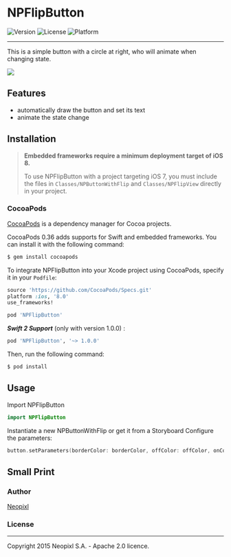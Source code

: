 # NPFlipButton
![Version](https://img.shields.io/cocoapods/v/NPFlipButton.svg?style=flat)
![License](https://img.shields.io/cocoapods/l/NPFlipButton.svg?style=flat)
![Platform](https://img.shields.io/cocoapods/p/NPFlipButton.svg?style=flat)
***

This is a simple button with a circle at right, who will animate when changing state.

<img src = "https://github.com/neopixl/NPFlipButton/blob/master/Documentation/npflipbutton.gif?raw=true" />


## Features

- automatically draw the button and set its text
- animate the state change

## Installation

> **Embedded frameworks require a minimum deployment target of iOS 8.**
>
> To use NPFlipButton with a project targeting iOS 7, you must include the files in `Classes/NPButtonWithFlip` and `Classes/NPFlipView` directly in your project.
>

### CocoaPods

[CocoaPods](http://cocoapods.org) is a dependency manager for Cocoa projects.

CocoaPods 0.36 adds supports for Swift and embedded frameworks. You can install it with the following command:

```bash
$ gem install cocoapods
```

To integrate NPFlipButton into your Xcode project using CocoaPods, specify it in your `Podfile`:

```ruby
source 'https://github.com/CocoaPods/Specs.git'
platform :ios, '8.0'
use_frameworks!

pod 'NPFlipButton'
```

***Swift 2 Support*** (only with version 1.0.0) :

```ruby
pod 'NPFlipButton', '~> 1.0.0'
```


Then, run the following command:

```bash
$ pod install
```

## Usage

Import NPFlipButton
```swift
import NPFlipButton
```
Instantiate a new NPButtonWithFlip or get it from a Storyboard
Configure the parameters:
```swift
button.setParameters(borderColor: borderColor, offColor: offColor, onColor: onColor, flipOffImage: imageOff, flipOnImage: imageOn, text: "Button", textFont: textFont)

```

## Small Print

### Author

[Neopixl](http://www.neopixl.com)

### License
-------------------------

Copyright 2015 Neopixl S.A. - Apache 2.0 licence. 
